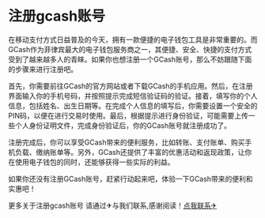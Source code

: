 # 注册gcash账号

在移动支付方式日益普及的今天，拥有一款便捷的电子钱包工具是非常重要的。而GCash作为菲律宾最大的电子钱包服务商之一，其便捷、安全、快捷的支付方式受到了越来越多人的青睐。如果你也想注册一个GCash账号，那么不妨跟随下面的步骤来进行注册吧。

首先，你需要前往GCash的官方网站或者下载GCash的手机应用。然后，在注册界面输入你的手机号码，并按照提示完成短信验证码的验证。接着，填写你的个人信息，包括姓名、出生日期等。在完成个人信息的填写后，你需要设置一个安全的PIN码，以便在进行交易时使用。最后，根据提示进行身份验证，可能需要上传一些个人身份证明文件，完成身份验证后，你的GCash账号就注册成功了。

注册完成后，你可以享受GCash带来的便利服务，比如转账、支付账单、购买手机负载、缴纳账单等。另外，GCash还提供了丰富的优惠活动和返现政策，让你在使用电子钱包的同时，还能够获得一些实际的利益。

如果你还没有注册GCash账号，赶紧行动起来吧，体验一下GCash带来的便利和实惠吧！

更多关于注册gcash账号 请通过✈与我们联系,感谢阅读！[点我联系✈](https://edge.G208.com)